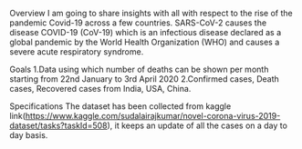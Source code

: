 Overview
I am going to share insights with all with respect to the rise of the pandemic Covid-19 across a few countries.
SARS-CoV-2 causes the disease COVID-19 (CoV-19) which is an infectious disease declared as a global pandemic by the World Health Organization (WHO) and causes a severe acute respiratory syndrome.

 
Goals
1.Data using which number of deaths can be shown per month starting from 22nd January to 3rd April 2020
2.Confirmed cases, Death cases, Recovered cases from India, USA, China.

Specifications
The dataset has been collected from kaggle link(https://www.kaggle.com/sudalairajkumar/novel-corona-virus-2019-dataset/tasks?taskId=508), it keeps an update of all the cases on a day to day basis.
